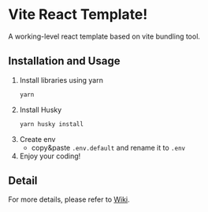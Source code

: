 # Vite React Template! 
A working-level react template based on vite bundling tool.

## Installation and Usage
1. Install libraries using yarn
    ```zsh
    yarn
    ```
2. Install Husky 
    ```zsh
    yarn husky install
    ```
3. Create env
    - copy&paste `.env.default` and rename it to `.env`
4. Enjoy your coding!

## Detail
For more details, please refer to [Wiki](https://github.com/jeus0630/react-template/wiki).